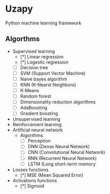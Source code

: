 # Uzapy

Python machine learning framework

## Algorthms

- Supervised learning
  - [*] Linear regression
  - [*] Logestic regression
  - [ ] Decision tree
  - [ ] SVM (Support Vector Machine)
  - [ ] Naive bayes algorithm
  - [ ] KNN (K-Nearst Neighbors)
  - [ ] K-Means
  - [ ] Random forest
  - [ ] Dimensionality reduction algorithms
  - [ ] AdaBoosting
  - [ ] Gradient boosting
- Unsupervised  learning
- Reinforcement learning
- Artificial neural network
  - Algorithms
    - [ ] Perception
    - [ ] DNN (Dense Neural Network)
    - [ ] CNN (Convolutional Neural Network)
    - [ ] RNN (Recurrent Neural Network)
    - [ ] LSTM (Long short-term memory
- Losses functions
  - [*] MSE (Mean Squared Error)
- Activations functions
  - [*] Sigmoid
